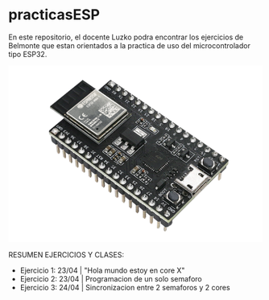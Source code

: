 # practicasESP

En este repositorio, el docente Luzko podra encontrar los ejercicios de Belmonte que estan
orientados a la practica de uso del microcontrolador tipo ESP32.

![alt text](imagenes/esp23img.png)

RESUMEN EJERCICIOS Y CLASES:
 - Ejercicio 1: 23/04 | "Hola mundo estoy en core X"
 - Ejercicio 2: 23/04 | Programacion de un solo semaforo
 - Ejercicio 3: 24/04 | Sincronizacion entre 2 semaforos y 2 cores
